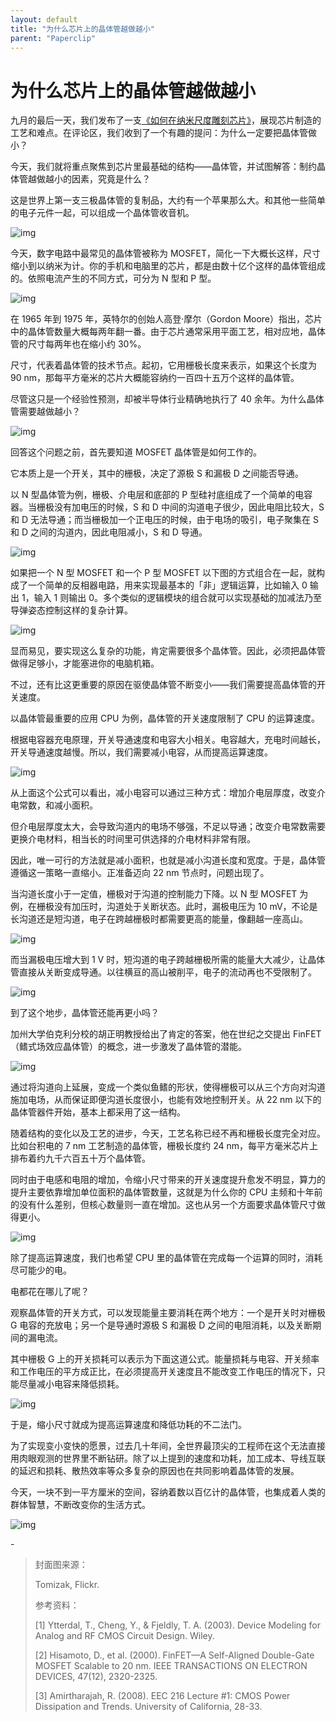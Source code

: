```yaml
---
layout: default
title: "为什么芯片上的晶体管越做越小"
parent: "Paperclip"
---
```


# 为什么芯片上的晶体管越做越小

九月的最后一天，我们发布了一支[《如何在纳米尺度雕刻芯片》](http://mp.weixin.qq.com/s?__biz=MzA3NDM1MjUwNg==&mid=2247488778&idx=1&sn=885e6df615c3d9cce87ff6a6a4b5466c&chksm=9f00471fa877ce0962de299d6c5263bd8052a8126b99a1ddb980dc694c373a3afc4d35350846&scene=21#wechat_redirect)，展现芯片制造的工艺和难点。在评论区，我们收到了一个有趣的提问：为什么一定要把晶体管做小？

今天，我们就将重点聚焦到芯片里最基础的结构——晶体管，并试图解答：制约晶体管越做越小的因素，究竟是什么？

这是世界上第一支三极晶体管的复制品，大约有一个苹果那么大。和其他一些简单的电子元件一起，可以组成一个晶体管收音机。

![img](https://mmbiz.qpic.cn/mmbiz_gif/SlOqFKqEO4F89iaAISrNsQewhFq3eznMIicQ7o4BYcpp7lBMIKkzfafYkBwJhPAGHfXVY3jdHdm3OROFjS1EkCJw/640?wx_fmt=gif)

今天，数字电路中最常见的晶体管被称为 MOSFET，简化一下大概长这样，尺寸缩小到以纳米为计。你的手机和电脑里的芯片，都是由数十亿个这样的晶体管组成的。依照电流产生的不同方式，可分为 N 型和 P 型。

![img](https://i.loli.net/2021/10/24/QnyUfOxMDa5q4lG.gif)

在 1965 年到 1975 年，英特尔的创始人高登·摩尔（Gordon Moore）指出，芯片中的晶体管数量大概每两年翻一番。由于芯片通常采用平面工艺，相对应地，晶体管的尺寸每两年也在缩小约 30%。

尺寸，代表着晶体管的技术节点。起初，它用栅极长度来表示，如果这个长度为 90 nm，那每平方毫米的芯片大概能容纳约一百四十五万个这样的晶体管。

尽管这只是一个经验性预测，却被半导体行业精确地执行了 40 余年。为什么晶体管需要越做越小？

![img](https://i.loli.net/2021/10/24/oMQment4AzlH8qK.png)

回答这个问题之前，首先要知道 MOSFET 晶体管是如何工作的。

它本质上是一个开关，其中的栅极，决定了源极 S 和漏极 D 之间能否导通。

以 N 型晶体管为例，栅极、介电层和底部的 P 型硅衬底组成了一个简单的电容器。当栅极没有加电压的时候，S 和 D 中间的沟道电子很少，因此电阻比较大，S 和 D 无法导通；而当栅极加一个正电压的时候，由于电场的吸引，电子聚集在 S 和 D 之间的沟道内，因此电阻减小，S 和 D 导通。

![img](https://i.loli.net/2021/10/24/N9mesx6SAbUpuqX.gif)

如果把一个 N 型 MOSFET 和一个 P 型 MOSFET 以下图的方式组合在一起，就构成了一个简单的反相器电路，用来实现最基本的「非」逻辑运算，比如输入 0 输出 1，输入 1 则输出 0。多个类似的逻辑模块的组合就可以实现基础的加减法乃至导弹姿态控制这样的复杂计算。

![img](https://i.loli.net/2021/10/24/j6wntyTA9zJXYvB.png)

显而易见，要实现这么复杂的功能，肯定需要很多个晶体管。因此，必须把晶体管做得足够小，才能塞进你的电脑机箱。

不过，还有比这更重要的原因在驱使晶体管不断变小——我们需要提高晶体管的开关速度。

以晶体管最重要的应用 CPU 为例，晶体管的开关速度限制了 CPU 的运算速度。

根据电容器充电原理，开关导通速度和电容大小相关。电容越大，充电时间越长，开关导通速度越慢。所以，我们需要减小电容，从而提高运算速度。

![img](https://i.loli.net/2021/10/24/2qM6ZcDETdPCb3t.png)

从上面这个公式可以看出，减小电容可以通过三种方式：增加介电层厚度，改变介电常数，和减小面积。

但介电层厚度太大，会导致沟道内的电场不够强，不足以导通；改变介电常数需要更换介电材料，相当长的时间里可供选择的介电材料非常有限。

因此，唯一可行的方法就是减小面积，也就是减小沟道长度和宽度。于是，晶体管遵循这一策略一直缩小。正准备迈向 22 nm 节点时，问题出现了。

当沟道长度小于一定值，栅极对于沟道的控制能力下降。以 N 型 MOSFET 为例，在栅极没有加压时，沟道处于关断状态。此时，漏极电压为 10 mV，不论是长沟道还是短沟道，电子在跨越栅极时都需要更高的能量，像翻越一座高山。

![img](https://i.loli.net/2021/10/24/y7kWEcNYHVL8ro9.png)

而当漏极电压增大到 1 V 时，短沟道的电子跨越栅极所需的能量大大减少，让晶体管直接从关断变成导通。以往横亘的高山被削平，电子的流动再也不受限制了。

![img](https://i.loli.net/2021/10/24/UE7w4ul1qvjnB2c.png)

到了这个地步，晶体管还能再更小吗？

加州大学伯克利分校的胡正明教授给出了肯定的答案，他在世纪之交提出 FinFET（鳍式场效应晶体管）的概念，进一步激发了晶体管的潜能。

![img](https://i.loli.net/2021/10/24/RONrIqyUKCtVk74.png)

通过将沟道向上延展，变成一个类似鱼鳍的形状，使得栅极可以从三个方向对沟道施加电场，从而保证即便沟道长度很小，也能有效地控制开关。从 22 nm 以下的晶体管器件开始，基本上都采用了这一结构。

随着结构的变化以及工艺的进步，今天，工艺名称已经不再和栅极长度完全对应。比如台积电的 7 nm 工艺制造的晶体管，栅极长度约 24 nm，每平方毫米芯片上排布着约九千六百五十万个晶体管。

同时由于电感和电阻的增加，令缩小尺寸带来的开关速度提升愈发不明显，算力的提升主要依靠增加单位面积的晶体管数量，这就是为什么你的 CPU 主频和十年前的没有什么差别，但核心数量则一直在增加。这也从另一个方面要求晶体管尺寸做得更小。

![img](https://i.loli.net/2021/10/24/DstvrAIyHajENXZ.png)

除了提高运算速度，我们也希望 CPU 里的晶体管在完成每一个运算的同时，消耗尽可能少的电。

电都花在哪儿了呢？

观察晶体管的开关方式，可以发现能量主要消耗在两个地方：一个是开关时对栅极 G 电容的充放电；另一个是导通时源极 S 和漏极 D 之间的电阻消耗，以及关断期间的漏电流。

其中栅极 G 上的开关损耗可以表示为下面这道公式。能量损耗与电容、开关频率和工作电压的平方成正比，在必须提高开关速度且不能改变工作电压的情况下，只能尽量减小电容来降低损耗。

![img](https://i.loli.net/2021/10/24/9RMxkLSzyrIT3aN.png)

于是，缩小尺寸就成为提高运算速度和降低功耗的不二法门。

为了实现变小变快的愿景，过去几十年间，全世界最顶尖的工程师在这个无法直接用肉眼观测的世界里不断钻研。除了以上提到的速度和功耗，加工成本、导线互联的延迟和损耗、散热效率等众多复杂的原因也在共同影响着晶体管的发展。

今天，一块不到一平方厘米的空间，容纳着数以百亿计的晶体管，也集成着人类的群体智慧，不断改变你的生活方式。

![img](https://mmbiz.qpic.cn/mmbiz_gif/SlOqFKqEO4F89iaAISrNsQewhFq3eznMILibO9b9MFzmaD60VMokjZcxj8AwrBUWqBxzwgpzXgIxsibph06HqHiatg/640?wx_fmt=gif)

\-

> 封面图来源：
>
> Tomizak, Flickr.
>
> 参考资料：
>
> [1] Ytterdal, T., Cheng, Y., & Fjeldly, T. A. (2003). Device Modeling for Analog and RF CMOS Circuit Design. Wiley.
>
> [2] Hisamoto, D., et al. (2000). FinFET—A Self-Aligned Double-Gate MOSFET Scalable to 20 nm. IEEE TRANSACTIONS ON ELECTRON DEVICES, 47(12), 2320-2325.
>
> [3] Amirtharajah, R. (2008). EEC 216 Lecture #1: CMOS Power Dissipation and Trends. University of California, 28-33.
